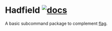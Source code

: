 # Hadfield [![docs](http://godoc.org/hawx.me/code/hadfield?status.svg)](http://godoc.org/hawx.me/code/hadfield)

A basic subcommand package to complement [flag](http://golang.org/pkg/flag).
